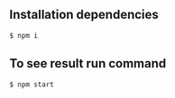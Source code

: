 ## Installation dependencies

```js
$ npm i
```

## To see result run command

```js
$ npm start
```
